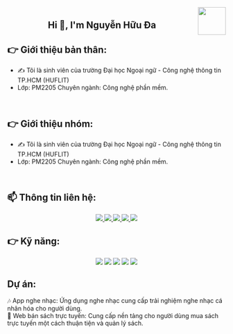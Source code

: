 <img align="right" width="64" src="https://img.icons8.com/color/48/vietnam-circular.png" />

<h2 align="center">Hi 👋, I'm Nguyễn Hữu Đa </h2>

## 👉 Giới thiệu bản thân:
- ✍ Tôi là sinh viên của trường Đại học Ngoại ngữ - Công nghệ thông tin TP.HCM (HUFLIT)<br />
- Lớp: PM2205 Chuyên ngành: Công nghệ phần mềm.
<br />

## 👉 Giới thiệu nhóm:
- ✍ Tôi là sinh viên của trường Đại học Ngoại ngữ - Công nghệ thông tin TP.HCM (HUFLIT)<br />
- Lớp: PM2205 Chuyên ngành: Công nghệ phần mềm.

<br />

## 📫 Thông tin liên hệ:

<p align="center">
  <a href="https://www.linkedin.com/in/nguyenda2/" target="_blank">
    <img src="https://img.icons8.com/fluent/48/000000/linkedin.png"/>
  </a>
  <a href="https://www.facebook.com/woahhdaru/" alt="Facebook">
    <img src="https://img.icons8.com/fluent/48/000000/facebook-new.png" target="_blank" />
  </a> 
  <a href="https://github.com/Dayv5" alt="Github">
    <img src="https://img.icons8.com/fluent/48/000000/github.png"/>
  </a> 
  <a href="https://www.youtube.com/@user-qe3ep1ym6z" alt="Youtube channel" target="_blank" >
    <img src="https://img.icons8.com/fluent/48/000000/youtube-play.png"/>
  </a>
  <a href="mailto:nguyenda.624528@gmail.com" alt="Email">
    <img src="https://img.icons8.com/fluent/48/000000/mailing.png"/>
  </a>
</p>

## 👉 Kỹ năng:
<p align="center">
  <img src="https://img.icons8.com/color/48/000000/microsoft-sql-server.png"/>
  <img src="https://img.icons8.com/color/48/000000/mongodb.png"/>
  <img src="https://img.icons8.com/fluent/48/000000/github.png"/>
  <img src="https://img.icons8.com/color/48/null/visual-studio--v2.png"/>
  <img src="https://img.icons8.com/?size=48&id=zfHRZ6i1Wg0U&format=png&color=000000"/>
</p>

## Dự án:
🎶 App nghe nhạc: Ứng dụng nghe nhạc cung cấp trải nghiệm nghe nhạc cá nhân hóa cho người dùng.<br />
📕 Web bán sách trực tuyến: Cung cấp nền tảng cho người dùng mua sách trực tuyến một cách thuận tiện và quản lý sách.


